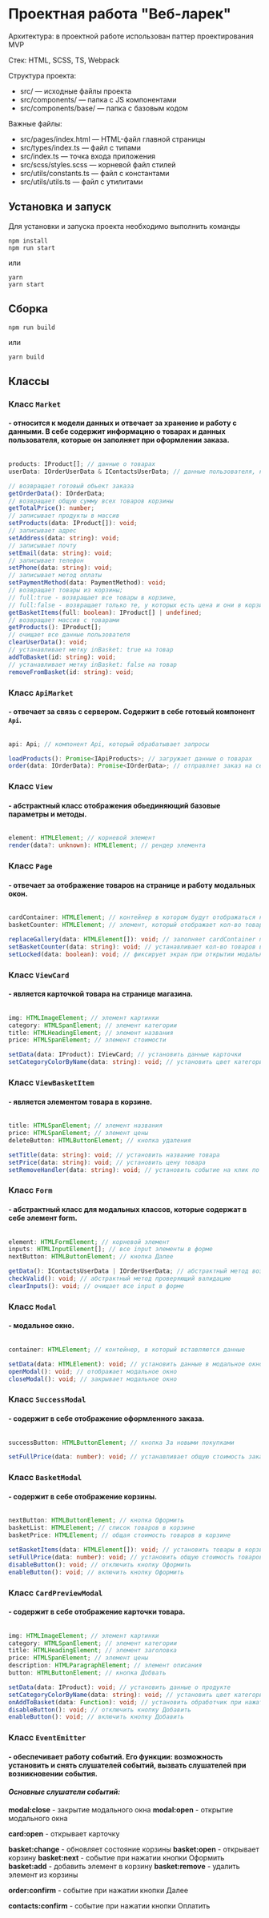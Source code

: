 # Проектная работа "Веб-ларек"
Архитектура: в проектной работе использован паттер проектирования MVP

Стек: HTML, SCSS, TS, Webpack

Структура проекта:
- src/ — исходные файлы проекта
- src/components/ — папка с JS компонентами
- src/components/base/ — папка с базовым кодом

Важные файлы:
- src/pages/index.html — HTML-файл главной страницы
- src/types/index.ts — файл с типами
- src/index.ts — точка входа приложения
- src/scss/styles.scss — корневой файл стилей
- src/utils/constants.ts — файл с константами
- src/utils/utils.ts — файл с утилитами

## Установка и запуск
Для установки и запуска проекта необходимо выполнить команды

```
npm install
npm run start
```

или

```
yarn
yarn start
```
## Сборка

```
npm run build
```

или

```
yarn build
```

## Классы

### Класс `Market`
#### \- относится к модели данных и отвечает за хранение и работу с данными. В себе содержит информацию о товарах и данных пользователя, которые он заполняет при оформлении заказа.

```ts

products: IProduct[]; // данные о товарах
userData: IOrderUserData & IContactsUserData; // данные пользователя, которые он вводит

// возвращает готовый обьект заказа
getOrderData(): IOrderData;
// возвращает общую сумму всех товаров корзины
getTotalPrice(): number;
// записывает продукты в массив
setProducts(data: IProduct[]): void;
// записывает адрес
setAddress(data: string): void;
// записывает почту
setEmail(data: string): void;
// записывает телефон
setPhone(data: string): void;
// записывает метод оплаты
setPaymentMethod(data: PaymentMethod): void;
// возвращает товары из корзины;
// full:true - возвращает все товары в корзине,
// full:false - возвращает только те, у которых есть цена и они в корзине
getBasketItems(full: boolean): IProduct[] | undefined;
// возвращает массив с товарами
getProducts(): IProduct[];
// очищает все данные пользователя
clearUserData(): void;
// устанавливает метку inBasket: true на товар
addToBasket(id: string): void;
// устанавливает метку inBasket: false на товар
removeFromBasket(id: string): void;

```

### Класс `ApiMarket`
#### \- отвечает за связь с сервером. Содержит в себе готовый компонент `Api`.

```ts

api: Api; // компонент Api, который обрабатывает запросы

loadProducts(): Promise<IApiProducts>; // загружает данные о товарах
order(data: IOrderData): Promise<IOrderData>; // отправляет заказ на сервер для его подстверждения

```

### Класс `View`
#### \- абстрактный класс отображения обьединяющий базовые параметры и методы.

```ts

element: HTMLElement; // корневой элемент
render(data?: unknown): HTMLElement; // рендер элемента

```

### Класс `Page`
#### \- отвечает за отображение товаров на странице и работу модальных окон.

```ts

cardContainer: HTMLElement; // контейнер в котором будут отображаться карточки товаров
basketCounter: HTMLElement; // элемент, который отображает кол-во товаров в корзине

replaceGallery(data: HTMLElement[]): void; // заполняет cardContainer продуктами
setBasketCounter(data: string): void; // устанавливает кол-во товаров в корзине
setLocked(data: boolean): void; // фиксирует экран при открытии модального окна

```

### Класс `ViewCard`
#### \- является карточкой товара на странице магазина.

```ts

img: HTMLImageElement; // элемент картинки
category: HTMLSpanElement; // элемент категории
title: HTMLHeadingElement; // элемент названия
price: HTMLSpanElement; // элемент стоимости

setData(data: IProduct): IViewCard; // установить данные карточки
setCategoryColorByName(data: string): void; // установить цвет категории в зависимости от названия

```

### Класс `ViewBasketItem`
#### \- является элементом товара в корзине.

```ts

title: HTMLSpanElement; // элемент названия
price: HTMLSpanElement; // элемент цены
deleteButton: HTMLButtonElement; // кнопка удаления

setTitle(data: string): void; // установить название товара
setPrice(data: string): void; // установить цену товара
setRemoveHandler(data: string): void; // установить событие на клик по кнопке deleteButton

```

### Класс `Form`
#### \- абстрактный класс для модальных классов, которые содержат в себе элемент form.

```ts

element: HTMLFormElement; // корневой элемент
inputs: HTMLInputElement[]; // все input элементы в форме
nextButton: HTMLButtonElement; // кнопка Далее

getData(): IContactsUserData | IOrderUserData; // абстрактный метод возвращающий данные из формы
checkValid(): void; // абстрактный метод проверяющий валидацию
clearInputs(): void; // очищает все input в форме

```

### Класс `Modal`
#### \- модальное окно.

```ts

container: HTMLElement; // контейнер, в который вставляются данные

setData(data: HTMLElement): void; // установить данные в модальное окно
openModal(): void; // отображает модальное окно
closeModal(): void; // закрывает модальное окно

```

### Класс `SuccessModal`
#### \- содержит в себе отображение оформленного заказа.

```ts

successButton: HTMLButtonElement; // кнопка За новыми покупками

setFullPrice(data: number): void; // устанавливает общую стоимость заказа

```

### Класс `BasketModal`
#### \- содержит в себе отображение корзины.

```ts

nextButton: HTMLButtonElement; // кнопка Оформить
basketList: HTMLElement; // список товаров в корзине
basketPrice: HTMLElement; // общая стоимость товаров в корзине

setBasketItems(data: HTMLElement[]): void; // установить товары в корзине
setFullPrice(data: number): void; // установить общую стоимость товаров
disableButton(): void; // отключить кнопку Оформить
enableButton(): void; // включить кнопку Оформить

```

### Класс `CardPreviewModal`
#### \- содержит в себе отображение карточки товара.

```ts

img: HTMLImageElement; // элемент картинки
category: HTMLSpanElement; // элемент категории
title: HTMLHeadingElement; // элемент заголовка
price: HTMLSpanElement; // элемент цены
description: HTMLParagraphElement; // элемент описания
button: HTMLButtonElement; // кнопка Добвать

setData(data: IProduct): void; // установить данные о продукте
setCategoryColorByName(data: string): void; // установить цвет категории по имени
onAddToBasket(data: Function): void; // установить обработчик при нажатии на кнопку Добавить
disableButton(): void; // отключить кнопку Добавить
enableButton(): void; // включить кнопку Добавить

```

### Класс `EventEmitter`
#### \- обеспечивает работу событий. Его функции: возможность установить и снять слушателей событий, вызвать слушателей при возникновении события.

#### _Основные слушатели событий:_

**modal:close** - закрытие модального окна
**modal:open** - открытие модального окна

**card:open** - открывает карточку

**basket:change** - обновляет состояние корзины
**basket:open** - открывает корзину
**basket:next** - событие при нажатии кнопки Оформить
**basket:add** - добавить элемент в корзину
**basket:remove** - удалить элемент из корзины

**order:confirm** - событие при нажатии кнопки Далее

**contacts:confirm** - событие при нажатии кнопки Оплатить
